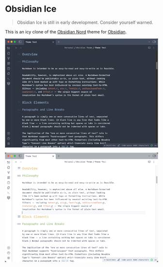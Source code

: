# Obsidian Ice

> Obsidian Ice is still in early development. Consider yourself warned.

This is an icy clone of the [Obsidian Nord](https://github.com/insanum/obsidian_nord) theme for [Obsidian](https://obsidian.md).

![](dark.png)

![](light.png)
